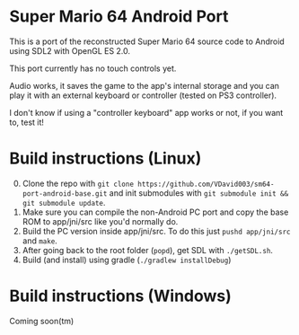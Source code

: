 # Super Mario 64 Android Port
This is a port of the reconstructed Super Mario 64 source code to Android using SDL2 with OpenGL ES 2.0.

This port currently has no touch controls yet.

Audio works, it saves the game to the app's internal storage and you can play it with an external keyboard or controller (tested on PS3 controller).

I don't know if using a "controller keyboard" app works or not, if you want to, test it!

# Build instructions (Linux)
0. Clone the repo with `git clone https://github.com/VDavid003/sm64-port-android-base.git` and init submodules with `git submodule init && git submodule update`.
1. Make sure you can compile the non-Android PC port and copy the base ROM to app/jni/src like you'd normally do.
2. Build the PC version inside app/jni/src. To do this just `pushd app/jni/src` and `make`.
3. After going back to the root folder (`popd`), get SDL with `./getSDL.sh`.
4. Build (and install) using gradle (`./gradlew installDebug`)

# Build instructions (Windows)
Coming soon(tm)
